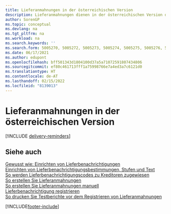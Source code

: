 ```yaml
---
title: Lieferanmahnungen in der österreichischen Version
description: Lieferanmahnungen dienen in der österreichischen Version dazu, überfällige Kreditorlieferungen zu verfolgen und Kreditoren an überfällige Lieferungen zu erinnern.
author: SorenGP
ms.topic: conceptual
ms.devlang: na
ms.tgt_pltfrm: na
ms.workload: na
ms.search.keywords: ''
ms.search.form: 5005270, 5005272, 5005273, 5005274, 5005275, 5005276, 5005280
ms.date: 06/17/2021
ms.author: edupont
ms.openlocfilehash: bff501343d1804100d37a5a71072591807434806
ms.sourcegitcommit: ef80c461713fff1a75998766e7a4ed3a7c6121d0
ms.translationtype: HT
ms.contentlocale: de-AT
ms.lasthandoff: 02/15/2022
ms.locfileid: "8139013"
---
```

# <a name="delivery-reminders-in-the-austrian-version"></a>Lieferanmahnungen in der österreichischen Version

[!INCLUDE [delivery-reminders](../includes/ATCHDE/delivery-reminders.md)]

## <a name="see-also"></a>Siehe auch

 [Gewusst wie: Einrichten von Lieferbenachrichtigungen](how-to-set-up-delivery-reminders.md)   
 [Einrichten von Lieferbenachrichtigungsbestimmungen, Stufen und Text](how-to-set-up-delivery-reminder-terms-levels-and-text.md)   
 [So werden Lieferbenachrichtigungscodes zu Kreditoren zugewiesen](how-to-assign-delivery-reminder-codes-to-vendors.md)   
 [So erstellen Sie Lieferanmahnungen](how-to-generate-delivery-reminders.md)   
 [So erstellen Sie Lieferanmahnungen manuell](how-to-create-delivery-reminders-manually.md)   
 [Lieferbenachrichtigung registrieren](how-to-issue-delivery-reminders.md)   
 [So drucken Sie Testberichte vor dem Registrieren von Lieferanmahnungen](how-to-print-test-reports-for-delivery-reminders.md)


[!INCLUDE[footer-include](../../includes/footer-banner.md)]